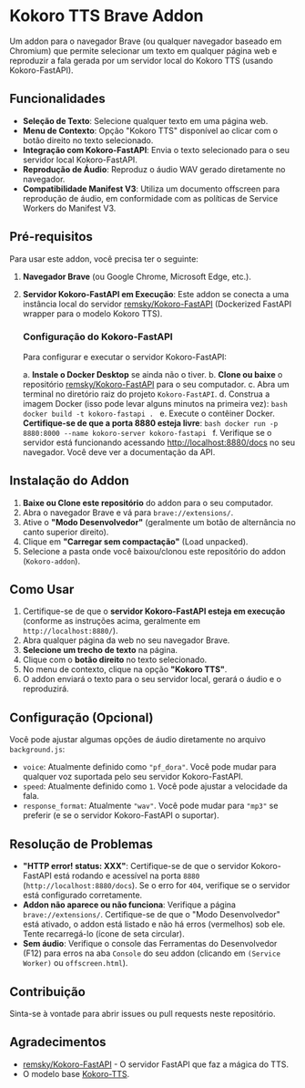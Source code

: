 # Kokoro TTS Brave Addon

Um addon para o navegador Brave (ou qualquer navegador baseado em Chromium) que permite selecionar um texto em qualquer página web e reproduzir a fala gerada por um servidor local do Kokoro TTS (usando Kokoro-FastAPI).

## Funcionalidades

*   **Seleção de Texto**: Selecione qualquer texto em uma página web.
*   **Menu de Contexto**: Opção "Kokoro TTS" disponível ao clicar com o botão direito no texto selecionado.
*   **Integração com Kokoro-FastAPI**: Envia o texto selecionado para o seu servidor local Kokoro-FastAPI.
*   **Reprodução de Áudio**: Reproduz o áudio WAV gerado diretamente no navegador.
*   **Compatibilidade Manifest V3**: Utiliza um documento offscreen para reprodução de áudio, em conformidade com as políticas de Service Workers do Manifest V3.

## Pré-requisitos

Para usar este addon, você precisa ter o seguinte:

1.  **Navegador Brave** (ou Google Chrome, Microsoft Edge, etc.).
2.  **Servidor Kokoro-FastAPI em Execução**: Este addon se conecta a uma instância local do servidor [remsky/Kokoro-FastAPI](https://github.com/remsky/Kokoro-FastAPI) (Dockerized FastAPI wrapper para o modelo Kokoro TTS).

    ### Configuração do Kokoro-FastAPI

    Para configurar e executar o servidor Kokoro-FastAPI:

    a.  **Instale o Docker Desktop** se ainda não o tiver.
    b.  **Clone ou baixe** o repositório [remsky/Kokoro-FastAPI](https://github.com/remsky/Kokoro-FastAPI) para o seu computador.
    c.  Abra um terminal no diretório raiz do projeto `Kokoro-FastAPI`.
    d.  Construa a imagem Docker (isso pode levar alguns minutos na primeira vez):
        ```bash
        docker build -t kokoro-fastapi .
        ```
    e.  Execute o contêiner Docker. **Certifique-se de que a porta 8880 esteja livre**:
        ```bash
        docker run -p 8880:8000 --name kokoro-server kokoro-fastapi
        ```
    f.  Verifique se o servidor está funcionando acessando [http://localhost:8880/docs](http://localhost:8880/docs) no seu navegador. Você deve ver a documentação da API.

## Instalação do Addon

1.  **Baixe ou Clone este repositório** do addon para o seu computador.
2.  Abra o navegador Brave e vá para `brave://extensions/`.
3.  Ative o **"Modo Desenvolvedor"** (geralmente um botão de alternância no canto superior direito).
4.  Clique em **"Carregar sem compactação"** (Load unpacked).
5.  Selecione a pasta onde você baixou/clonou este repositório do addon (`Kokoro-addon`).

## Como Usar

1.  Certifique-se de que o **servidor Kokoro-FastAPI esteja em execução** (conforme as instruções acima, geralmente em `http://localhost:8880/`).
2.  Abra qualquer página da web no seu navegador Brave.
3.  **Selecione um trecho de texto** na página.
4.  Clique com o **botão direito** no texto selecionado.
5.  No menu de contexto, clique na opção **"Kokoro TTS"**.
6.  O addon enviará o texto para o seu servidor local, gerará o áudio e o reproduzirá.

## Configuração (Opcional)

Você pode ajustar algumas opções de áudio diretamente no arquivo `background.js`:

*   `voice`: Atualmente definido como `"pf_dora"`. Você pode mudar para qualquer voz suportada pelo seu servidor Kokoro-FastAPI.
*   `speed`: Atualmente definido como `1`. Você pode ajustar a velocidade da fala.
*   `response_format`: Atualmente `"wav"`. Você pode mudar para `"mp3"` se preferir (e se o servidor Kokoro-FastAPI o suportar).

## Resolução de Problemas

*   **"HTTP error! status: XXX"**: Certifique-se de que o servidor Kokoro-FastAPI está rodando e acessível na porta `8880` (`http://localhost:8880/docs`). Se o erro for `404`, verifique se o servidor está configurado corretamente.
*   **Addon não aparece ou não funciona**: Verifique a página `brave://extensions/`. Certifique-se de que o "Modo Desenvolvedor" está ativado, o addon está listado e não há erros (vermelhos) sob ele. Tente recarregá-lo (ícone de seta circular).
*   **Sem áudio**: Verifique o console das Ferramentas do Desenvolvedor (F12) para erros na aba `Console` do seu addon (clicando em `(Service Worker)` ou `offscreen.html`).

## Contribuição

Sinta-se à vontade para abrir issues ou pull requests neste repositório.

## Agradecimentos

*   [remsky/Kokoro-FastAPI](https://github.com/remsky/Kokoro-FastAPI) - O servidor FastAPI que faz a mágica do TTS.
*   O modelo base [Kokoro-TTS](https://huggingface.co/hexgrad/Kokoro-82M).
